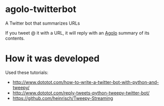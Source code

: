 # agolo-twitterbot
A Twitter bot that summarizes URLs

If you tweet @ it with a URL, it will reply with an [Agolo](http://agolo.com) summary of its contents.

# How it was developed

Used these tutorials:

* http://www.dototot.com/how-to-write-a-twitter-bot-with-python-and-tweepy/
* http://www.dototot.com/reply-tweets-python-tweepy-twitter-bot/
* https://github.com/heinrisch/Tweepy-Streaming
